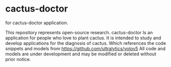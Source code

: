 # cactus-doctor
for cactus-doctor application.

This repository represents open-source research. cactus-doctor Is an application for people who love to plant cactus. It is intended to study and develop applications for the diagnosis of cactus. Which references the code snippets and models from https://github.com/ultralytics/yolov5 All code and models are under development and may be modified or deleted without prior notice.
